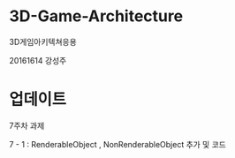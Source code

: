 # 3D-Game-Architecture
3D게임아키텍쳐응용

20161614 강성주

# 업데이트

7주차 과제

7 - 1 : RenderableObject , NonRenderableObject 추가 및 코드 
